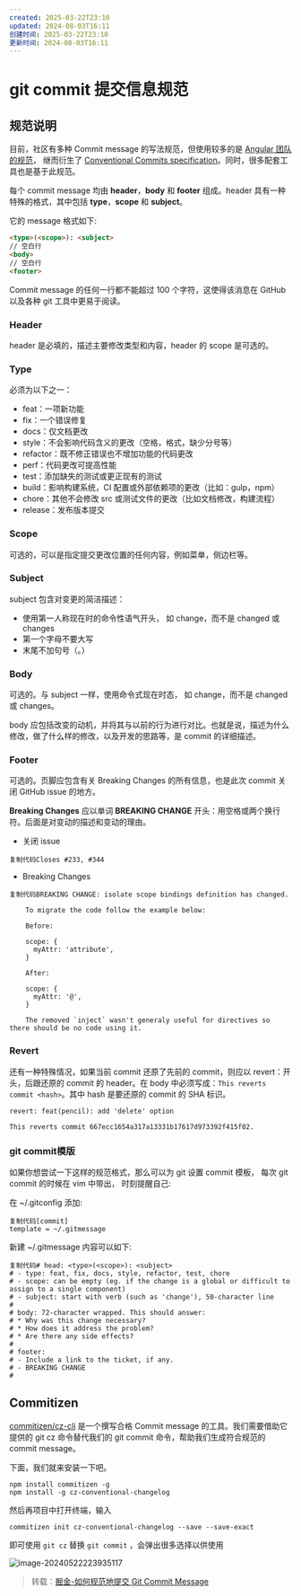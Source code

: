 ```yaml
---
created: 2025-03-22T23:10
updated: 2024-08-03T16:11
创建时间: 2025-03-22T23:10
更新时间: 2024-08-03T16:11
---
```

# git commit 提交信息规范

## 规范说明

目前，社区有多种 Commit message 的写法规范，但使用较多的是 [Angular 团队的规范](https://link.juejin.cn?target=https%3A%2F%2Fgithub.com%2Fangular%2Fangular.js%2Fblob%2Fmaster%2FDEVELOPERS.md%23-git-commit-guidelines)， 继而衍生了 [Conventional Commits specification](https://link.juejin.cn?target=https%3A%2F%2Fwww.conventionalcommits.org%2Fen%2Fv1.0.0%2F)。同时，很多配套工具也是基于此规范。

每个 commit message 均由 **header**，**body** 和 **footer** 组成。header 具有一种特殊的格式，其中包括 **type**，**scope** 和 **subject**。

它的 message 格式如下:

```markdown
<type>(<scope>): <subject>
// 空白行
<body>
// 空白行
<footer>
```

Commit message 的任何一行都不能超过 100 个字符，这使得该消息在 GitHub 以及各种 git 工具中更易于阅读。



### Header

header 是必填的，描述主要修改类型和内容，header 的 scope 是可选的。

### Type

必须为以下之一：

- feat：一项新功能
- fix：一个错误修复
- docs：仅文档更改
- style：不会影响代码含义的更改（空格，格式，缺少分号等）
- refactor：既不修正错误也不增加功能的代码更改
- perf：代码更改可提高性能
- test：添加缺失的测试或更正现有的测试
- build：影响构建系统，CI 配置或外部依赖项的更改（比如：gulp，npm）
- chore：其他不会修改 src 或测试文件的更改（比如文档修改，构建流程）
- release：发布版本提交

### Scope

可选的，可以是指定提交更改位置的任何内容，例如菜单，侧边栏等。

### Subject

subject 包含对变更的简洁描述：

- 使用第一人称现在时的命令性语气开头， 如 change，而不是 changed 或 changes
- 第一个字母不要大写
- 末尾不加句号（。）

### Body

可选的。与 subject 一样，使用命令式现在时态， 如 change，而不是 changed 或 changes。

body 应包括改变的动机，并将其与以前的行为进行对比。也就是说，描述为什么修改，做了什么样的修改，以及开发的思路等，是 commit 的详细描述。

### Footer

可选的。页脚应包含有关 Breaking Changes 的所有信息，也是此次 commit 关闭 GitHub issue 的地方。

**Breaking Changes** 应以单词 **BREAKING CHANGE** 开头：用空格或两个换行符。后面是对变动的描述和变动的理由。

- 关闭 issue

```
复制代码Closes #233, #344
```

- Breaking Changes

```
复制代码BREAKING CHANGE: isolate scope bindings definition has changed.

    To migrate the code follow the example below:

    Before:

    scope: {
      myAttr: 'attribute',
    }

    After:

    scope: {
      myAttr: '@',
    }

    The removed `inject` wasn't generaly useful for directives so there should be no code using it.
```

### Revert

还有一种特殊情况，如果当前 commit 还原了先前的 commit，则应以 revert：开头，后跟还原的 commit 的 header。在 body 中必须写成：`This reverts commit <hash>`。其中 hash 是要还原的 commit 的 SHA 标识。

```
revert: feat(pencil): add 'delete' option

This reverts commit 667ecc1654a317a13331b17617d973392f415f02.
```

### git commit模版

如果你想尝试一下这样的规范格式，那么可以为 git 设置 commit 模板， 每次 git commit 的时候在 vim 中带出， 时刻提醒自己:

在 ~/.gitconfig 添加:

```
复制代码[commit]
template = ~/.gitmessage
```

新建 ~/.gitmessage 内容可以如下:

```
复制代码# head: <type>(<scope>): <subject>
# - type: feat, fix, docs, style, refactor, test, chore
# - scope: can be empty (eg. if the change is a global or difficult to assign to a single component)
# - subject: start with verb (such as 'change'), 50-character line
#
# body: 72-character wrapped. This should answer:
# * Why was this change necessary?
# * How does it address the problem?
# * Are there any side effects?
#
# footer: 
# - Include a link to the ticket, if any.
# - BREAKING CHANGE
#
```

## Commitizen

[commitizen/cz-cli](https://link.juejin.cn?target=https%3A%2F%2Fgithub.com%2Fcommitizen%2Fcz-cli) 是一个撰写合格 Commit message 的工具。我们需要借助它提供的 git cz 命令替代我们的 git commit 命令，帮助我们生成符合规范的 commit message。

下面，我们就来安装一下吧。

```
npm install commitizen -g
npm install -g cz-conventional-changelog
```

然后再项目中打开终端，输入

```
commitizen init cz-conventional-changelog --save --save-exact
```

即可使用 `git cz` 替换 `git commit` ，会弹出很多选择以供使用

![image-20240522223935117](http://images.xiaohai-hx.cn/复习笔记/面试题/image-20240522223935117.png)



> 转载：[掘金-如何规范地提交 Git Commit Message](https://juejin.cn/post/6854573218783559693?searchId=20240522212717762CDF9C3B812A9DB291)